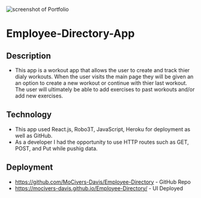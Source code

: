 ![screenshot of Portfolio](img/Fitness-Tracker-app.png)

# Employee-Directory-App
## Description
* This app is a workout app that allows the user to create and track thier dialy workouts.  When the user visits the main page they will be given an an option to create a new workout or continue with thier last workout.  The user will ultimately be able to add exercises to past workouts and/or add new exercises.

## Technology
* This app used React.js, Robo3T, JavaScript, Heroku for deployment as well as GitHub. 
* As a developer I had the opportunity to use HTTP routes such as GET, POST, and Put while pushig data.

## Deployment 
* https://github.com/MoCivers-Davis/Employee-Directory - GitHub Repo
* https://mocivers-davis.github.io/Employee-Directory/ - UI Deployed

